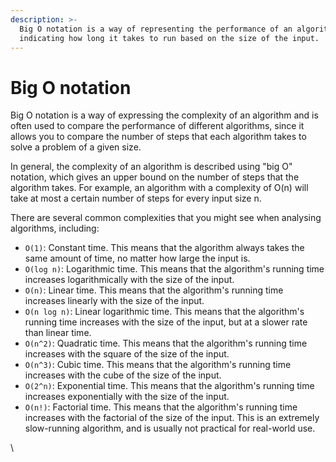 ```yaml
---
description: >-
  Big O notation is a way of representing the performance of an algorithm,
  indicating how long it takes to run based on the size of the input.
---
```


# Big O notation

Big O notation is a way of expressing the complexity of an algorithm and is often used to compare the performance of different algorithms, since it allows you to compare the number of steps that each algorithm takes to solve a problem of a given size.

In general, the complexity of an algorithm is described using "big O" notation, which gives an upper bound on the number of steps that the algorithm takes. For example, an algorithm with a complexity of O(n) will take at most a certain number of steps for every input size n.

There are several common complexities that you might see when analysing algorithms, including:

* `O(1)`: Constant time. This means that the algorithm always takes the same amount of time, no matter how large the input is.
* `O(log n)`: Logarithmic time. This means that the algorithm's running time increases logarithmically with the size of the input.
* `O(n)`: Linear time. This means that the algorithm's running time increases linearly with the size of the input.
* `O(n log n)`: Linear logarithmic time. This means that the algorithm's running time increases with the size of the input, but at a slower rate than linear time.
* `O(n^2)`: Quadratic time. This means that the algorithm's running time increases with the square of the size of the input.
* `O(n^3)`: Cubic time. This means that the algorithm's running time increases with the cube of the size of the input.
* `O(2^n)`: Exponential time. This means that the algorithm's running time increases exponentially with the size of the input.
* `O(n!)`: Factorial time. This means that the algorithm's running time increases with the factorial of the size of the input. This is an extremely slow-running algorithm, and is usually not practical for real-world use.

\
